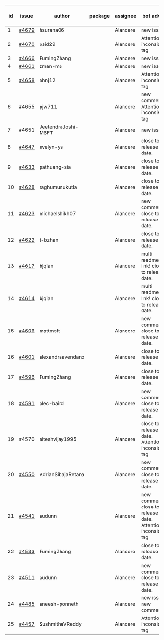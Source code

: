 | id | issue | author | package | assignee | bot advice | created date of issue | target release date | date from target |
| ------ | ------ | ------ | ------ | ------ | ------ | ------ | ------ | :-----: |
| 1 | [#4679](https://github.com/Azure/sdk-release-request/issues/4679) | hsurana06 |  | Alancere | new issue. | 10-23 | 11-24 |  |
| 2 | [#4670](https://github.com/Azure/sdk-release-request/issues/4670) | osid29 |  | Alancere | Attention to inconsistent tag | 10-23 | 11-24 |  |
| 3 | [#4666](https://github.com/Azure/sdk-release-request/issues/4666) | FumingZhang |  | Alancere | new issue. | 10-20 | 11-24 |  |
| 4 | [#4661](https://github.com/Azure/sdk-release-request/issues/4661) | zman-ms |  | Alancere | new issue. | 10-18 | 11-24 |  |
| 5 | [#4658](https://github.com/Azure/sdk-release-request/issues/4658) | ahnj12 |  | Alancere | Attention to inconsistent tag | 10-17 | 11-24 |  |
| 6 | [#4655](https://github.com/Azure/sdk-release-request/issues/4655) | pjw711 |  | Alancere | new comment. Attention to inconsistent tag | 10-13 | 11-24 |  |
| 7 | [#4651](https://github.com/Azure/sdk-release-request/issues/4651) | JeetendraJoshi-MSFT |  | Alancere | new issue. | 10-13 | 11-24 |  |
| 8 | [#4647](https://github.com/Azure/sdk-release-request/issues/4647) | evelyn-ys |  | Alancere | close to release date.  | 10-13 | 10-27 | 2 |
| 9 | [#4633](https://github.com/Azure/sdk-release-request/issues/4633) | pathuang-sia |  | Alancere | close to release date.  | 10-12 | 10-27 | 2 |
| 10 | [#4628](https://github.com/Azure/sdk-release-request/issues/4628) | raghumunukutla |  | Alancere | close to release date.  | 10-12 | 10-27 | 2 |
| 11 | [#4623](https://github.com/Azure/sdk-release-request/issues/4623) | michaelshikh07 |  | Alancere | new comment. close to release date.  | 10-09 | 10-27 | 2 |
| 12 | [#4622](https://github.com/Azure/sdk-release-request/issues/4622) | t-bzhan |  | Alancere | close to release date.  | 10-08 | 10-27 | 2 |
| 13 | [#4617](https://github.com/Azure/sdk-release-request/issues/4617) | bjqian |  | Alancere | multi readme link! close to release date.  | 10-07 | 10-27 | 2 |
| 14 | [#4614](https://github.com/Azure/sdk-release-request/issues/4614) | bjqian |  | Alancere | multi readme link! close to release date.  | 10-07 | 10-27 | 2 |
| 15 | [#4606](https://github.com/Azure/sdk-release-request/issues/4606) | mattmsft |  | Alancere | new comment. close to release date.  | 10-03 | 10-27 | 2 |
| 16 | [#4601](https://github.com/Azure/sdk-release-request/issues/4601) | alexandraavendano |  | Alancere | close to release date.  | 10-02 | 10-27 | 2 |
| 17 | [#4596](https://github.com/Azure/sdk-release-request/issues/4596) | FumingZhang |  | Alancere | close to release date.  | 09-29 | 10-27 | 2 |
| 18 | [#4591](https://github.com/Azure/sdk-release-request/issues/4591) | alec-baird |  | Alancere | new comment. close to release date.  | 09-28 | 10-27 | 2 |
| 19 | [#4570](https://github.com/Azure/sdk-release-request/issues/4570) | niteshvijay1995 |  | Alancere | close to release date.  Attention to inconsistent tag | 09-26 | 10-27 | 2 |
| 20 | [#4550](https://github.com/Azure/sdk-release-request/issues/4550) | AdrianSibajaRetana |  | Alancere | new comment. close to release date.  | 09-22 | 10-27 | 2 |
| 21 | [#4541](https://github.com/Azure/sdk-release-request/issues/4541) | audunn |  | Alancere | new comment. close to release date.  Attention to inconsistent tag | 09-21 | 10-27 | 2 |
| 22 | [#4533](https://github.com/Azure/sdk-release-request/issues/4533) | FumingZhang |  | Alancere | close to release date.  | 09-21 | 10-27 | 2 |
| 23 | [#4511](https://github.com/Azure/sdk-release-request/issues/4511) | audunn |  | Alancere | new comment. close to release date.  | 09-08 | 10-27 | 2 |
| 24 | [#4485](https://github.com/Azure/sdk-release-request/issues/4485) | aneesh-ponneth |  | Alancere | new issue. new comment. | 08-31 | 09-22 |  |
| 25 | [#4457](https://github.com/Azure/sdk-release-request/issues/4457) | SushmithaVReddy |  | Alancere | Attention to inconsistent tag | 08-23 | 09-22 |  |
